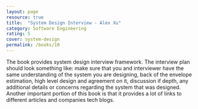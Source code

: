 ```yaml
---
layout: page
resource: true
title:  "System Design Interview - Alex Xu"
category: Software Engineering
rating: 5
cover: system-design
permalink: /books/10
---
```

The book provides system design interview framework. The interview plan should look something like:
make sure that you and interviewer have the same understanding of the system you are designing,
back of the envelope estimation, high level design and agreement on it, discussion if depth,
any additional details or concerns regarding the system that was designed. 
Another important portion of this book is that it provides a lot of links to different articles
and companies tech blogs.


